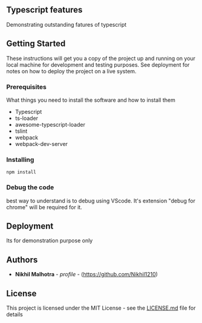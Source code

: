 ## Typescript features

Demonstrating outstanding fatures of typescript

## Getting Started

These instructions will get you a copy of the project up and running on your local machine for development and testing purposes. See deployment for notes on how to deploy the project on a live system.

### Prerequisites

What things you need to install the software and how to install them


* Typescript
* ts-loader
* awesome-typescript-loader
* tslint
* webpack
* webpack-dev-server


### Installing
```
npm install
```

### Debug the code

best way to understand is to debug using VScode.
It's extension "debug for chrome" will be required for it.

## Deployment

Its for demonstration purpose only

## Authors

* **Nikhil Malhotra** - *profile* - (https://github.com/Nikhil1210)

## License

This project is licensed under the MIT License - see the [LICENSE.md](LICENSE.md) file for details
